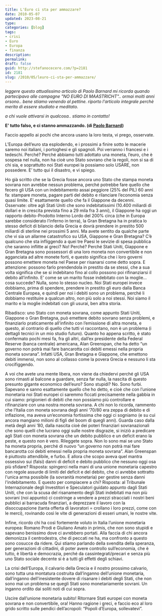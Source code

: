 ```yaml
---
title: L'Euro ci sta per ammazzare?
date: 2010-05-07
updated: 2023-08-21
type: 
categories: [blog]
tags:
- crisi
- Euro
- Europa
- finanza
description: 
permalink: 
draft: false
guid: http://stefanocecere.com/?p=2181
id: 2181
slug: /2010/05/leuro-ci-sta-per-ammazzare/
---
```


_leggere questo attualissimo articolo di Paolo Barnard mi ricorda quando partecipavo alle campagne "NO EURO DI MAASTRICHT".. ormai molti anni orsono.. bene stiamo venendo al pettine. riporto l'articolo integrale perchè merita di essere studiato e meditato._

_a chi vuole attivarsi in qualcosa.. stiamo in contatto!_

**E’ tutto falso, e ci stanno ammazzando. (di [Paolo Barnard](http://paolobarnard.info/intervento_mostra_go.php?id=181))**

Faccio appello ai pochi che ancora usano la loro testa, vi prego, osservate.

L’Europa dell’euro sta esplodendo, e i prossimi a finire sotto le macerie saremo noi italiani, i portoghesi e gli spagnoli. Poi verranno i francesi e i tedeschi. Perché? Perché abbiamo tutti adottato una moneta, l’euro, che è sospesa nel nulla, non ha cioè uno Stato sovrano che la regoli, non si sa di chi sia, e soprattutto noi Stati europei la possiamo solo USARE, non possedere. E’ tutto qui il disastro, e vi spiego.

Ho già scritto che se la Grecia fosse ancora uno Stato che stampa moneta sovrana non avrebbe nessun problema, perché potrebbe fare quello che fecero gli USA con un indebitamento assai peggiore (25% del PIL) 60 anni fa: stampare moneta, pagare parti del debito e rilanciare l’economia senza quasi limite. E’ esattamente quello che fa il Giappone da decenni. Osservate: oltre agli Stati Uniti che sono indebitatissimi (10.400 miliardi di dollari e in crescita prevista fino a 29 mila fra 3 anni), il Giappone ha oggi un rapporto debito-Prodotto Interno Lordo del 200% circa (che in Europa sarebbe considerato l’inferno in terra), la Gran Bretagna ha in pratica lo stesso deficit di bilancio della Grecia e dovrà prendere in prestito 500 miliardi di sterline nei prossimi 5 anni. Ma avete sentito da qualche parte che vi sia un allarme catastrofico su USA, Giappone e Gran Bretagna? C’è qualcuno che sta infliggendo a quei tre Paesi le sevizie di spesa pubblica che saranno inflitte ai greci? No! Perché? Perché Stati Uniti, Giappone e Gran Bretagna sono possessori di una loro moneta non convertibile e non agganciata ad altre monete forti, e questo significa che i loro governi possono emettere moneta nel Paese per risanarsi come detto sopra. E attenzione: possono farlo prendendola in prestito da se stessi, che a sua volta significa che se si indebitano fino al collo possono poi rifinanziarsi il debito all’infinito. E’ come se un marito fosse indebitato con la moglie… cosa succede? Nulla, sono lo stesso nucleo. Noi Stati europei invece dobbiamo, prima di spendere, prendere in prestito gli euro dalla Banca Centrale Europea, e quindi per noi i debiti sono un problema, perché li dobbiamo restituire a qualcun altro, non più solo a noi stessi. Noi siamo il marito e la moglie indebitati con gli usurai, ben altra storia.

Ribadisco: uno Stato con moneta sovrana, come appunto Stati Uniti, Giappone o Gran Bretagna, può emettere debito sovrano senza problemi, e finanziarlo praticamente all’infinito con l’emissione di altra moneta, e questo, al contrario di quello che tutti vi raccontano, non è un problema (i dettagli tecnici in un mio studio futuro). Quanto ho appena scritto, è stato confermato pochi mesi fa, fra gli altri, dall’ex presidente della Federal Reserve (banca centrale) americana, Alan Greenspan, che ha detto “un governo non potrà mai fare bancarotta coi debiti emessi nella propria moneta sovrana”. Infatti USA, Gran Bretagna e Giappone, che emettono debiti immensi, non sono al collasso come la povera Grecia e nessuno li sta crocifiggendo.

A voi che avete una mente libera, non viene da chiedervi perché gli USA sono rimasti al balcone a guardare, senza far nulla, la nascita di questo presunto gigante economico dell’euro? Sono stupidi? No. Sono furbi. Sapevano e sanno esattamente quello che ho detto, e cioè che con l’unione monetaria noi Stati europei ci saremmo ficcati precisamente nella gabbia in cui siamo: prigionieri di debiti che non possiamo più controllare e rifinanziare con una nostra moneta sovrana. A chi non lo ricorda, rammento che l’Italia con moneta sovrana degli anni ‘70/80 era zeppa di debito e di inflazione, ma aveva un’economia fortissima che oggi ci sogniamo (e su cui ancora mangiano milioni di figli del boom di quegli anni). Guarda caso dalla metà degli anni ’80, dalla nascita cioè dei poteri finanziari sovranazionali che sono quelli che lucrano oggi sulle nostre disgrazie, si iniziò a predicare agli Stati con moneta sovrana che un debito pubblico e un deficit erano la peste, e questo non è vero. Rileggete sopra. Non lo sono mai se uno Stato ha moneta propria, perché di nuovo “un governo non potrà mai fare bancarotta coi debiti emessi nella propria moneta sovrana”. Alan Greenspan è piuttosto attendibile, e furbo. E allora che scopo aveva quel mantra ossessivo sui (falsi) danni di deficit e debito pubblico che nessuno oggi osa più sfidare? Risposta: spingerci nella mani di una unione monetaria capestro con regole assurde di limiti del deficit e del debito, che ci avrebbe sottratto l'unica arma possibile (la sovranità monetaria) per gestire senza danni l'indebitamento. E questo per compiacere a chi? Risposta: al Tribunale Internazionale degli Investitori e Speculatori guidato appunto dagli Stati Uniti, che con la scusa del risanamento degli Stati indebitati ma non più sovrani (noi appunto) ci costringe a vendere a prezzi stracciati i nostri beni pubblici ai barracuda finanziari, a deprezzare il lavoro con la disoccupazione (tanta offerta di lavoratori = crollano i loro prezzi, come con le merci), rovinando così le vite di generazioni di esseri umani, le nostre vite.

Infine, ricordo chi ha così fortemente voluto in Italia l’unione monetaria europea: Romano Prodi e Giuliano Amato in primis, che non sono stupidi e sapevano benissimo dove ci avrebbero portati. Alla faccia di chi ancora demonizza il centrodestra, che di peccati ne ha, ma confronto a questo sono cosucce da ridere. Qui stiamo parlando della svendita della speranza, per generazioni di cittadini, di poter avere controllo sull’economia, che è tutto, è libertà e democrazia, perché da cassintegrati/precari e senza più uno Stato sociale decente si è a tutti gli effetti degli schiavi.

La crisi dell’Europa, il calvario della Grecia e il nostro prossimo calvario, sono tutta una montatura costruita dall’inganno dell’unione monetaria, dall’inganno dell'inesistente dovere di risanare i debiti degli Stati, che non sono mai un problema se quegli Stati sono monetariamente sovrani. Un inganno ordito dai soliti noti di cui sopra.

Uscire dall’unione monetaria subito! Ritornare Stati europei con moneta sovrana e non convertibile, ora! Hanno ragione i greci, e faccio eco al loro grido scritto sulle pendici dell’acropoli: “Popoli d’Europa, sollevatevi”.